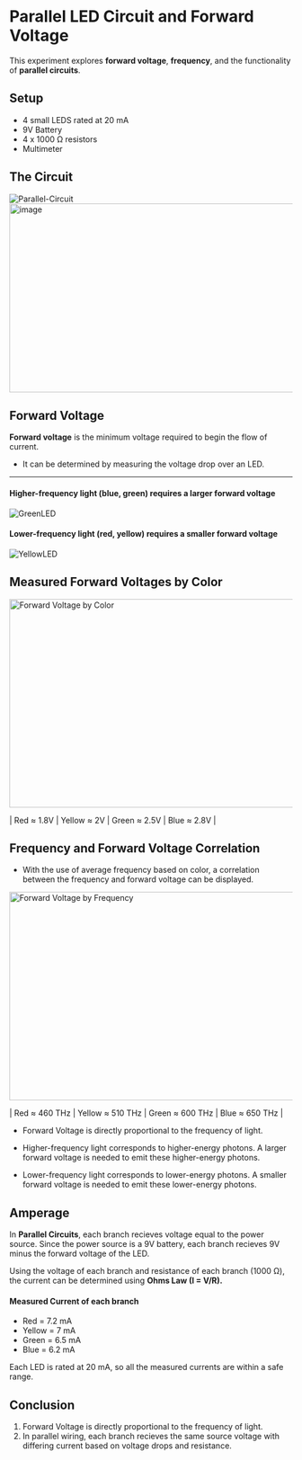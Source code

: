 # Parallel LED Circuit and Forward Voltage
This experiment explores **forward voltage**, **frequency**, and the functionality of **parallel circuits**.

## Setup
* 4 small LEDS rated at 20 mA
* 9V Battery
* 4 x 1000 Ω resistors
* Multimeter

## The Circuit
![Parallel-Circuit](https://github.com/user-attachments/assets/1f92e7cd-8548-4d49-bce9-434f5014572d)
<img width="736" height="336" alt="image" src="https://github.com/user-attachments/assets/ce25fedc-557d-4670-989f-73ed31cced24" />


## Forward Voltage
**Forward voltage** is the minimum voltage required to begin the flow of current.

* It can be determined by measuring the voltage drop over an LED.

--- 

#### Higher-frequency light (blue, green) requires a larger forward voltage
![GreenLED](https://github.com/user-attachments/assets/da359e6f-9024-4d2a-9afc-1f5160e758df)

#### Lower-frequency light (red, yellow) requires a smaller forward voltage
![YellowLED](https://github.com/user-attachments/assets/1448bc86-52fc-4c75-b27c-1d8c9f4d04dc)


## Measured Forward Voltages by Color
<img width="600" height="371" alt="Forward Voltage by Color" src="https://github.com/user-attachments/assets/437ac982-f67c-4861-b200-5c3477f35673" />

| Red ≈ 1.8V | Yellow ≈ 2V | Green ≈ 2.5V | Blue ≈ 2.8V |

## Frequency and Forward Voltage Correlation
* With the use of average frequency based on color, a correlation between the frequency and forward voltage can be displayed.

<img width="600" height="371" alt="Forward Voltage by Frequency" src="https://github.com/user-attachments/assets/38c8121e-2cbf-44c4-afe7-3bf5a251eb04" />  

| Red ≈ 460 THz | Yellow ≈ 510 THz | Green ≈ 600 THz | Blue ≈ 650 THz |

* Forward Voltage is directly proportional to the frequency of light.
  
* Higher-frequency light corresponds to higher-energy photons. 
A larger forward voltage is needed to emit these higher-energy photons.

* Lower-frequency light corresponds to lower-energy photons. 
A smaller forward voltage is needed to emit these lower-energy photons.

## Amperage
In **Parallel Circuits**, each branch recieves voltage equal to the power source. Since the power source is a 9V battery, each branch recieves 9V minus the forward voltage of the LED.

Using the voltage of each branch and resistance of each branch (1000 Ω), the current can be determined using **Ohms Law (I = V/R).**

#### Measured Current of each branch
* Red = 7.2 mA
* Yellow = 7 mA
* Green = 6.5 mA
* Blue = 6.2 mA

Each LED is rated at 20 mA, so all the measured currents are within a safe range.



## Conclusion
1. Forward Voltage is directly proportional to the frequency of light.
2. In parallel wiring, each branch recieves the same source voltage with differing current based on voltage drops and resistance.



